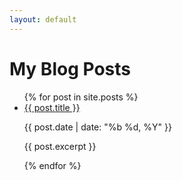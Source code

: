 ```yaml
---
layout: default
---
```


<h1>My Blog Posts</h1>

<ul>
  {% for post in site.posts %}
    <li>
      <a href="{{ post.url }}">{{ post.title }}</a>
      <p>{{ post.date | date: "%b %d, %Y" }}</p>
      <p>{{ post.excerpt }}</p>
    </li>
  {% endfor %}
</ul>
